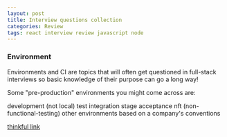 ```yaml
---
layout: post
title: Interview questions collection
categories: Review
tags: react interview review javascript node
---
```




### Environment

Environments and CI are topics that will often get questioned in full-stack interviews so basic
knowledge of their purpose can go a long way!

Some "pre-production" environments you might come across are:

development (not local)
test
integration
stage
acceptance
nft (non-functional-testing)
other environments based on a company's conventions

[thinkful link](https://courses.thinkful.com/ei-node-postgres-v1/checkpoint/10)
